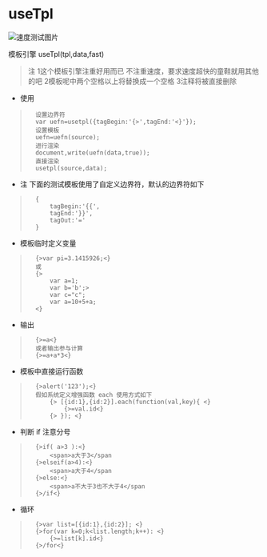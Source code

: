 # useTpl

![速度测试图片](https://github.com/NeverGiveUpLZ/useTpl/blob/master/_speed.png)

模板引擎 useTpl(tpl,data,fast)
>    注
>		1这个模板引擎注重好用而已 不注重速度，要求速度超快的童鞋就用其他的吧
>		2模板呢中两个空格以上将替换成一个空格
>		3<!-- -->注释将被直接删除
	
*   使用
>	    设置边界符
>		var uefn=usetpl({tagBegin:'{>',tagEnd:'<}'});
>       设置模板
>       uefn=uefn(source);
>       进行渲染
>       document,write(uefn(data,true));
>		直接渲染
>       usetpl(source,data);

*   注 下面的测试模板使用了自定义边界符，默认的边界符如下
>		{
>			tagBegin:'{{',
>			tagEnd:'}}',
>			tagOut:'='
>		}
*   模板临时定义变量
>		{>var pi=3.1415926;<}
>		或
>		{>
>			var a=1;
>			var b='b';>
>			var c="c";
>			var a=10+5+a;
>		<}


*   输出
>		{>=a<}
>		或者输出参与计算
>		{>=a+a*3<}

*   模板中直接运行函数
>		{>alert('123');<}
>		假如系统定义增强函数 each 使用方式如下
>			{> [{id:1},{id:2}].each(function(val,key){ <}
>				{>=val.id<}
>			{> }); <}
>
*	判断 if 注意分号
>		{>if( a>3 ):<}
>			<span>a大于3</span
>		{>elseif(a>4):<}
>			<span>a大于4</span
>		{>else:<}
>			<span>a不大于3也不大于4</span
>		{>/if<}
>			
*	循环
>	    {>var list=[{id:1},{id:2}]; <}
>		{>for(var k=0;k<list.length;k++): <}
>			{>=list[k].id<}
>		{>/for<}
>				
>
